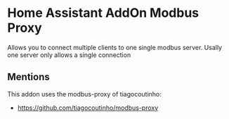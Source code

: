 # Home Assistant AddOn Modbus Proxy

Allows you to connect multiple clients to one single modbus server. Usally one server only allows a single connection

## Mentions
This addon uses the modbus-proxy of tiagocoutinho:
- https://github.com/tiagocoutinho/modbus-proxy
